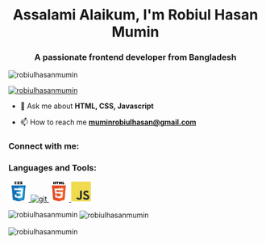 <h1 align="center"> Assalami Alaikum, I'm Robiul Hasan Mumin</h1>
<h3 align="center">A passionate frontend developer from Bangladesh</h3>

<p align="left"> <img src="https://komarev.com/ghpvc/?username=robiulhasanmumin&label=Profile%20views&color=0e75b6&style=flat" alt="robiulhasanmumin" /> </p>

<p align="left"> <a href="https://github.com/ryo-ma/github-profile-trophy"><img src="https://github-profile-trophy.vercel.app/?username=robiulhasanmumin" alt="robiulhasanmumin" /></a> </p>

- 💬 Ask me about **HTML, CSS, Javascript**

- 📫 How to reach me **muminrobiulhasan@gmail.com**

<h3 align="left">Connect with me:</h3>
<p align="left">
</p>

<h3 align="left">Languages and Tools:</h3>
<p align="left"> <a href="https://www.w3schools.com/css/" target="_blank" rel="noreferrer"> <img src="https://raw.githubusercontent.com/devicons/devicon/master/icons/css3/css3-original-wordmark.svg" alt="css3" width="40" height="40"/> </a> <a href="https://git-scm.com/" target="_blank" rel="noreferrer"> <img src="https://www.vectorlogo.zone/logos/git-scm/git-scm-icon.svg" alt="git" width="40" height="40"/> </a> <a href="https://www.w3.org/html/" target="_blank" rel="noreferrer"> <img src="https://raw.githubusercontent.com/devicons/devicon/master/icons/html5/html5-original-wordmark.svg" alt="html5" width="40" height="40"/> </a> <a href="https://developer.mozilla.org/en-US/docs/Web/JavaScript" target="_blank" rel="noreferrer"> <img src="https://raw.githubusercontent.com/devicons/devicon/master/icons/javascript/javascript-original.svg" alt="javascript" width="40" height="40"/> </a> </p>

<p><img align="left" src="https://github-readme-stats.vercel.app/api/top-langs?username=robiulhasanmumin&show_icons=true&locale=en&layout=compact" alt="robiulhasanmumin" /></p>

<p>&nbsp;<img align="center" src="https://github-readme-stats.vercel.app/api?username=robiulhasanmumin&show_icons=true&locale=en" alt="robiulhasanmumin" /></p>

<p><img align="center" src="https://github-readme-streak-stats.herokuapp.com/?user=robiulhasanmumin&" alt="robiulhasanmumin" /></p>

